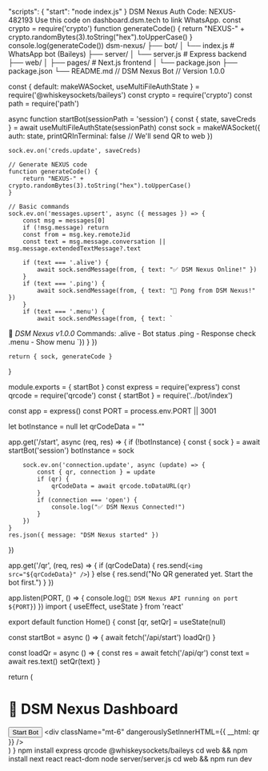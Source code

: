 "scripts": {
  "start": "node index.js"
}
DSM Nexus Auth Code: NEXUS-482193
Use this code on dashboard.dsm.tech to link WhatsApp.
const crypto = require('crypto')
function generateCode() {
    return "NEXUS-" + crypto.randomBytes(3).toString("hex").toUpperCase()
}
console.log(generateCode())
dsm-nexus/
 ├── bot/
 │   └── index.js       # WhatsApp bot (Baileys)
 ├── server/
 │   └── server.js      # Express backend
 ├── web/
 │   ├── pages/         # Next.js frontend
 │   └── package.json
 ├── package.json
 └── README.md
// DSM Nexus Bot
// Version 1.0.0

const { default: makeWASocket, useMultiFileAuthState } = require('@whiskeysockets/baileys')
const crypto = require('crypto')
const path = require('path')

async function startBot(sessionPath = 'session') {
    const { state, saveCreds } = await useMultiFileAuthState(sessionPath)
    const sock = makeWASocket({
        auth: state,
        printQRInTerminal: false // We'll send QR to web
    })

    sock.ev.on('creds.update', saveCreds)

    // Generate NEXUS code
    function generateCode() {
        return "NEXUS-" + crypto.randomBytes(3).toString("hex").toUpperCase()
    }

    // Basic commands
    sock.ev.on('messages.upsert', async ({ messages }) => {
        const msg = messages[0]
        if (!msg.message) return
        const from = msg.key.remoteJid
        const text = msg.message.conversation || msg.message.extendedTextMessage?.text

        if (text === '.alive') {
            await sock.sendMessage(from, { text: "✅ DSM Nexus Online!" })
        }
        if (text === '.ping') {
            await sock.sendMessage(from, { text: "🏓 Pong from DSM Nexus!" })
        }
        if (text === '.menu') {
            await sock.sendMessage(from, { text: `
🤖 *DSM Nexus v1.0.0*
Commands:
.alive - Bot status
.ping - Response check
.menu - Show menu
            `})
        }
    })

    return { sock, generateCode }
}

module.exports = { startBot }
const express = require('express')
const qrcode = require('qrcode')
const { startBot } = require('../bot/index')

const app = express()
const PORT = process.env.PORT || 3001

let botInstance = null
let qrCodeData = ""

app.get('/start', async (req, res) => {
    if (!botInstance) {
        const { sock } = await startBot('session')
        botInstance = sock

        sock.ev.on('connection.update', async (update) => {
            const { qr, connection } = update
            if (qr) {
                qrCodeData = await qrcode.toDataURL(qr)
            }
            if (connection === 'open') {
                console.log("✅ DSM Nexus Connected!")
            }
        })
    }
    res.json({ message: "DSM Nexus started" })
})

app.get('/qr', (req, res) => {
    if (qrCodeData) {
        res.send(`<img src="${qrCodeData}" />`)
    } else {
        res.send("No QR generated yet. Start the bot first.")
    }
})

app.listen(PORT, () => {
    console.log(`🚀 DSM Nexus API running on port ${PORT}`)
})
import { useEffect, useState } from 'react'

export default function Home() {
  const [qr, setQr] = useState(null)

  const startBot = async () => {
    await fetch('/api/start')
    loadQr()
  }

  const loadQr = async () => {
    const res = await fetch('/api/qr')
    const text = await res.text()
    setQr(text)
  }

  return (
    <div className="p-6 text-center">
      <h1 className="text-3xl font-bold">🤖 DSM Nexus Dashboard</h1>
      <button 
        className="bg-blue-600 text-white px-4 py-2 rounded mt-4"
        onClick={startBot}>
        Start Bot
      </button>
      <div className="mt-6" dangerouslySetInnerHTML={{ __html: qr }} />
    </div>
  )
}
npm install express qrcode @whiskeysockets/baileys
cd web && npm install next react react-dom
node server/server.js
cd web && npm run dev